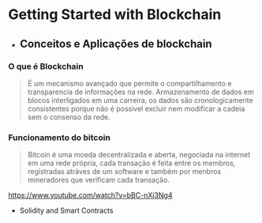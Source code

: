 # Getting Started with Blockchain

 * ## Conceitos e Aplicações de blockchain

### **O que é Blockchain**

>É um mecanismo avançado que permite o compartilhamento e transparencia de informações na rede. Armazenamento de dados em blocos interligados em uma carreira, os dados são cronologicamente consistentes porque não é possivel excluir nem modificar a cadeia sem o consenso da rede.

### Funcionamento do bitcoin 

>Bitcoin é uma moeda decentralizada e aberta, negociada na internet em uma rede própria, cada transação é feita entre os membros, registradas atráves de um software e também por menbros mineradores que verificam cada transação. 

<https://www.youtube.com/watch?v=bBC-nXj3Ng4>



 
 * Solidity and Smart Contracts
